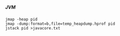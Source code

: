 ##### JVM

```shell
jmap -heap pid
jmap -dump:format=b,file=temp_heapdump.hprof pid
jstack pid >javacore.txt
```

